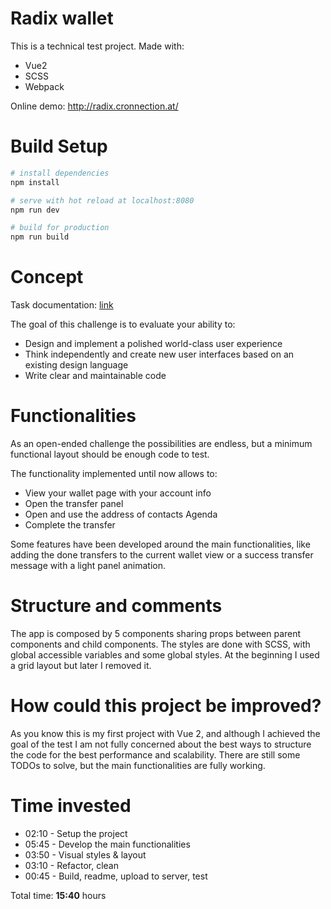 # Radix wallet

This is a technical test project. Made with:

 - Vue2
 - SCSS
 - Webpack

Online demo: http://radix.cronnection.at/

# Build Setup

``` bash
# install dependencies
npm install

# serve with hot reload at localhost:8080
npm run dev

# build for production
npm run build
```

# Concept

Task documentation: [link](https://paper.dropbox.com/doc/Front-end-big-task--AKOx6hAhU6EdB66F5D2r7YGxAg-BRJCeleqvzOivWnx5pyAR)

The goal of this challenge is to evaluate your ability to:

- Design and implement a polished world-class user experience
- Think independently and create new user interfaces based on an existing design language
- Write clear and maintainable code


# Functionalities

As an open-ended challenge the possibilities are endless, but a minimum functional layout should be enough code to test.

The functionality implemented until now allows to:

- View your wallet page with your account info
- Open the transfer panel
- Open and use the address of contacts Agenda
- Complete the transfer

Some features have been developed around the main functionalities, like adding the done transfers to the current wallet view or a success transfer message with a light panel animation.


# Structure and comments

The app is composed by 5 components sharing props between parent components and child components.
The styles are done with SCSS, with global accessible variables and some global styles.
At the beginning I used a grid layout but later I removed it.


# How could this project be improved?

As you know this is my first project with Vue 2, and although I achieved the goal of the test I am not fully concerned about the best ways to structure the code for the best performance and scalability.
There are still some TODOs to solve, but the main functionalities are fully working.


# Time invested

- 02:10 - Setup the project
- 05:45 - Develop the main functionalities
- 03:50 - Visual styles & layout
- 03:10 - Refactor, clean
- 00:45 - Build, readme, upload to server, test

Total time: **15:40** hours
